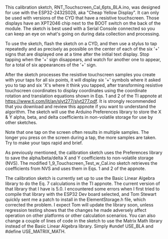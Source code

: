 This calibration sketch, RNT_Touchscreen_Cal_6pts_BLA.ino, was designed for use with the ESP32-2432S028, aka "Cheap Yellow Display".  It can only be used with versions of the CYD that have a resistive touchscreen.  Those displays have an XPT2046 chip next to the BOOT switch on the back of the module.  The sketch is best used with a Serial Console connected so you can keep an eye on what's going on during data collection and processing.

To use the sketch, flash the sketch on a CYD, and then use a stylus to tap repeatedly and as precisely as possible on the center of each of the six '+' signs that are displayed one at a time after the initial text display.  Stop tapping when the '+' sign disappears, and watch for another one to appear, for a total of six appearances of the '+' sign.

After the sketch processes the resistive touchscreen samples you create with your taps for all six points, it will display six '+' symbols where it asked you to tap and six 'X's where it think you tapped, after transforming resistive touchscreen coordinates to display coordinates using the coordinate rotation and translation equations shown in Eqs. 1 and 2 of the TI appnote at https://www.ti.com/lit/an/slyt277/slyt277.pdf.  It is strongly recommended that you download and review this appnote if you want to understand the algorithm.  The sketch will use the Arduino Preferences library to store the X & Y alpha, beta, and delta coefficients in non-volatile storage for use by other sketches.

Note that one tap on the screen often results in multiple samples.  The longer you press on the screen during a tap, the more samples are taken.  Try to make your taps rapid and brief.

As previously mentioned, the calibration sketch uses the Preferences library to save the alpha/beta/delta X and Y coefficients to non-volatile storage (NVS).  The modified 1_9_Touchscreen_Test_w_Cal.ino sketch retrieves the coefficients from NVS and uses them in Eqs. 1 and 2 of the appnote.

The calibration sketch is currently set up to use the Basic Linear Algebra library to do the Eq. 7 calculations in the TI appnote.  The current version of that library that I have is 5.0.  I encountered some errors when I first tried to compile that library with the ESP32 Dev board selected, and Tom Stewart quickly sent me a patch to install in the ElementStorage.h file, which corrected the problem.  I expect Tom will update the library soon, unless regression testing shows that the changes he made adversely affect operation on other platforms or other calculation scenarios.  You can also change a couple of lines of code in the sketch to use the Matrix Math library instead of the Basic Linear Algebra library.  Simply #undef USE_BLA and #define USE_MATRIX_MATH.
